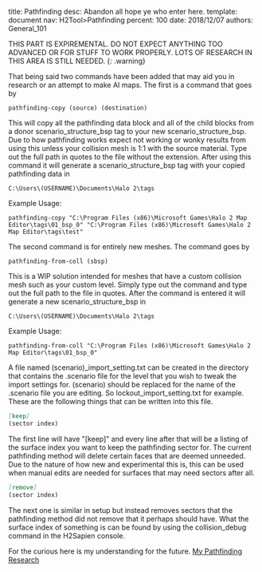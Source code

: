 title:      Pathfinding
desc:       Abandon all hope ye who enter here.
template:   document
nav:        H2Tool>Pathfinding
percent:    100
date:       2018/12/07
authors:    General_101

THIS PART IS EXPIREMENTAL. DO NOT EXPECT ANYTHING TOO ADVANCED OR FOR STUFF TO WORK PROPERLY. LOTS OF RESEARCH IN THIS AREA IS STILL NEEDED.
{: .warning}

That being said two commands have been added that may aid you in research or an attempt to make AI maps. The first is a command that goes by

```
pathfinding-copy (source) (destination)
```
 
This will copy all the pathfinding data block and all of the child blocks from a donor scenario_structure_bsp tag to your new scenario_structure_bsp. Due to how pathfinding works expect not working or wonky results from using
this unless your collision mesh is 1:1 with the source material. Type out the full path in quotes to the file without the extension. After using this command it will generate a scenario_structure_bsp tag with your copied pathfinding data in
 
```
C:\Users\(USERNAME)\Documents\Halo 2\tags
```
 
Example Usage:
```
pathfinding-copy "C:\Program Files (x86)\Microsoft Games\Halo 2 Map Editor\tags\01_bsp_0" "C:\Program Files (x86)\Microsoft Games\Halo 2 Map Editor\tags\test"
```
 
The second command is for entirely new meshes. The command goes by
 
```
pathfinding-from-coll (sbsp)
```
 
This is a WIP solution intended for meshes that have a custom collision mesh such as your custom level. Simply type out the command and type out the full path to the file in quotes. After the command is entered it will generate
a new scenario_structure_bsp in
 
```
C:\Users\(USERNAME)\Documents\Halo 2\tags
```
 
Example Usage:
```
pathfinding-from-coll "C:\Program Files (x86)\Microsoft Games\Halo 2 Map Editor\tags\01_bsp_0"
```
 
A file named (scenario)_import_setting.txt can be created in the directory that contains the .scenario file for the level that you wish to tweak the import settings for. (scenario) should be replaced for the name of the .scenario
file you are editing. So lockout_import_setting.txt for example. These are the following things that can be written into this file.

```markdown
[keep]
(sector index)
```

The first line will have "[keep]" and every line after that will be a listing of the surface index you want to keep the pathfinding sector for. The current pathfinding method will delete certain faces that are deemed unneeded.
Due to the nature of how new and experimental this is, this can be used when manual edits are needed for surfaces that may need sectors after all.

```markdown
[remove]
(sector index)
```

The next one is similar in setup but instead removes sectors that the pathfinding method did not remove that it perhaps should have.
What the surface index of something is can be found by using the collision_debug command in the H2Sapien console.

For the curious here is my understanding for the future.
[My Pathfinding Research](https://pastebin.com/XxZ9Mip5)
